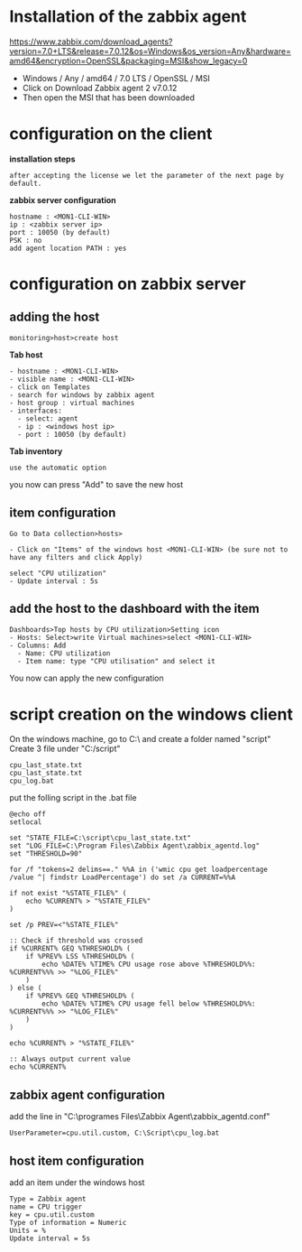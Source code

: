 # Installation of the zabbix agent

https://www.zabbix.com/download_agents?version=7.0+LTS&release=7.0.12&os=Windows&os_version=Any&hardware=amd64&encryption=OpenSSL&packaging=MSI&show_legacy=0
- Windows / Any / amd64 / 7.0 LTS / OpenSSL / MSI
- Click on Download Zabbix agent 2 v7.0.12
- Then open the MSI that has been downloaded

# configuration on the client

**installation steps**
```
after accepting the license we let the parameter of the next page by default.
```
**zabbix server configuration**
```
hostname : <MON1-CLI-WIN>
ip : <zabbix server ip>
port : 10050 (by default)
PSK : no
add agent location PATH : yes
```
# configuration on zabbix server

## adding the host
```
monitoring>host>create host
```
**Tab host**
```
- hostname : <MON1-CLI-WIN>
- visible name : <MON1-CLI-WIN>
- click on Templates
- search for windows by zabbix agent
- host group : virtual machines
- interfaces:
  - select: agent
  - ip : <windows host ip>
  - port : 10050 (by default)
```

**Tab inventory**
```
use the automatic option
```
you now can press "Add" to save the new host

## item configuration
```
Go to Data collection>hosts>

- Click on "Items" of the windows host <MON1-CLI-WIN> (be sure not to have any filters and click Apply)

select "CPU utilization"
- Update interval : 5s
```

## add the host to the dashboard with the item
```
Dashboards>Top hosts by CPU utilization>Setting icon
- Hosts: Select>write Virtual machines>select <MON1-CLI-WIN>
- Columns: Add
  - Name: CPU utilization
  - Item name: type "CPU utilisation" and select it
```
You now can apply the new configuration

# script creation on the windows client
On the windows machine, go to C:\ and create a folder named "script"
Create 3 file under "C:/script"
```
cpu_last_state.txt
cpu_last_state.txt
cpu_log.bat
```
put the folling script in the .bat file
```
@echo off
setlocal

set "STATE_FILE=C:\script\cpu_last_state.txt"
set "LOG_FILE=C:\Program Files\Zabbix Agent\zabbix_agentd.log"
set "THRESHOLD=90"

for /f "tokens=2 delims==." %%A in ('wmic cpu get loadpercentage /value ^| findstr LoadPercentage') do set /a CURRENT=%%A

if not exist "%STATE_FILE%" (
    echo %CURRENT% > "%STATE_FILE%"
)

set /p PREV=<"%STATE_FILE%"

:: Check if threshold was crossed
if %CURRENT% GEQ %THRESHOLD% (
    if %PREV% LSS %THRESHOLD% (
        echo %DATE% %TIME% CPU usage rose above %THRESHOLD%%: %CURRENT%%% >> "%LOG_FILE%"
    )
) else (
    if %PREV% GEQ %THRESHOLD% (
        echo %DATE% %TIME% CPU usage fell below %THRESHOLD%%: %CURRENT%%% >> "%LOG_FILE%"
    )
)

echo %CURRENT% > "%STATE_FILE%"

:: Always output current value
echo %CURRENT%
```
## zabbix agent configuration
add the line in "C:\programes Files\Zabbix Agent\zabbix_agentd.conf"
```
UserParameter=cpu.util.custom, C:\Script\cpu_log.bat
```
## host item configuration
add an item under the windows host
```
Type = Zabbix agent
name = CPU trigger
key = cpu.util.custom
Type of information = Numeric
Units = %
Update interval = 5s
```
